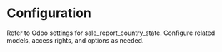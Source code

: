 # Configuration

Refer to Odoo settings for sale_report_country_state. Configure related models, access rights, and options as needed.
